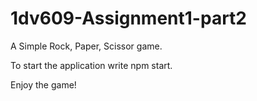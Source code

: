 # 1dv609-Assignment1-part2

A Simple Rock, Paper, Scissor game.

To start the application write npm start. 

Enjoy the game!
